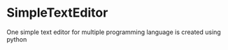 # SimpleTextEditor
One simple text editor for multiple programming language is created using python
